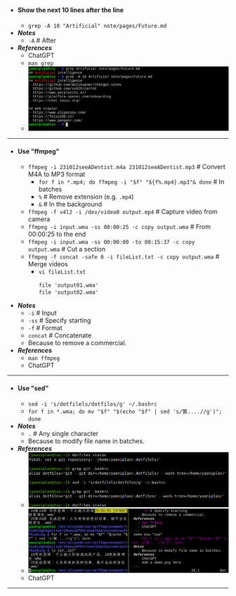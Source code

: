 - #### Show the next 10 lines after the line
    - `grep -A 10 "Artificial" note/pages/Future.md`
- ***Notes***
    - `-A` # After
- ***References***
    - ChatGPT
    - `man grep`
    - ![2023-04-30_19-58.png](../assets/2023-04-30_19-58.png)
- ---
- #### Use "ffmpeg"
    - `ffmpeg -i 231012seeADentist.m4a 231012seeADentist.mp3` # Convert M4A to MP3 format
        - `for f in *.mp4; do ffmpeg -i "$f" "${f%.mp4}.mp3"& done` # In batches
        - `%` # Remove extension (e.g. `.mp4`)
        - `&` # In the background
    - `ffmpeg -f v4l2 -i /dev/video0 output.mp4` # Capture video from camera
    - `ffmpeg -i input.wma -ss 00:00:25 -c copy output.wma` # From 00:00:25 to the end
    - `ffmpeg -i input.wma -ss 00:00:00 -to 00:15:37 -c copy output.wma` # Cut a section
    - `ffmpeg -f concat -safe 0 -i fileList.txt -c copy output.wma` # Merge videos
        - `vi fileList.txt`
          ```
          file 'output01.wma'
          file 'output02.wma'
          ```
- ***Notes***
    - `-i` # Input
    - `-ss` # Specify starting
    - `-f` # Format
    - `concat` # Concatenate
    - Because to remove a commercial.
- ***References***
    - `man ffmpeg`
    - ChatGPT
- ---
- #### Use "sed"
    - `sed -i 's/dotfilels/dotfiles/g' ~/.bashrc`
    - `for f in *.wma; do mv "$f" "$(echo "$f" | sed 's/第....//g')"; done`
- ***Notes***
    - `.` # Any single character
    - Because to modify file name in batches.
- ***References***
    - ![2023-06-11_21-44.png](../assets/2023-06-11_21-44.png)
    - ![2023-04-30_20-54.png](../assets/2023-04-30_20-54.png)
    - ChatGPT
- ---
